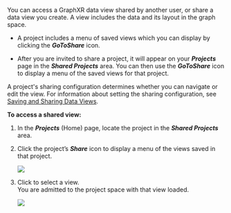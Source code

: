 You can access a GraphXR data view shared by another user, or share a data view you create. A view includes the data and its layout in the graph space.

*   A project includes a menu of saved views which you can display by clicking the _**GoToShare**_ icon.
    
*   After you are invited to share a project, it will appear on your _**Projects**_ page in the _**Shared Projects**_ area. You can then use the _**GoToShare**_ icon to display a menu of the saved views for that project.
    

A project's sharing configuration determines whether you can navigate or edit the view. For information about setting the sharing configuration, see [Saving and Sharing Data Views](../importing-saving-and-exporting-graph-data/saving-and-sharing-data-views.md).

**To access a shared view:**

1.  In the _**Projects**_ (Home) page, locate the project in the _**Shared Projects**_ area.
    
2.  Click the project’s _**Share**_ icon to display a menu of the views saved in that project.
    
    ![](https://kineviz.atlassian.net/wiki/download/attachments/1719535345/02_04_01_SharedProjectMenu720.png?api=v2)
3.  Click to select a view.  
    You are admitted to the project space with that view loaded.
    
    ![](https://kineviz.atlassian.net/wiki/download/attachments/1719535345/02_04_02_SharedView1920.png?api=v2)